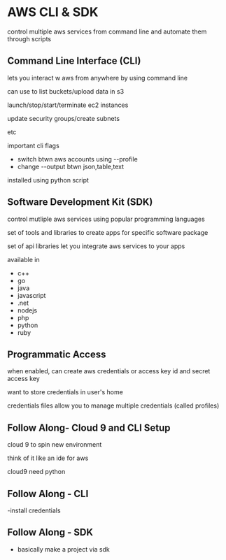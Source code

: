 # AWS CLI & SDK

control multiple aws services from command line and automate them through scripts

## Command Line Interface (CLI)

lets you interact w aws from anywhere by using command line

can use to list buckets/upload data in s3

launch/stop/start/terminate ec2 instances

update security groups/create subnets

etc

important cli flags
  - switch btwn aws accounts using --profile
  - change --output btwn json,table,text

installed using python script

## Software Development Kit (SDK)

control mutliple aws services using popular programming languages

set of tools and libraries to create apps for specific software package

set of api libraries let you integrate aws services to your apps

available in
  - c++
  - go
  - java
  - javascript
  - .net
  - nodejs
  - php
  - python
  - ruby

## Programmatic Access

when enabled, can create aws credentials or access key id and secret access key

want to store credentials in user's home

credentials files allow you to manage multiple credentials (called profiles)

## Follow Along- Cloud 9 and CLI Setup

cloud 9 to spin new environment

think of it like an ide for aws

cloud9 need python

## Follow Along - CLI

-install credentials

## Follow Along - SDK

- basically make a project via sdk
